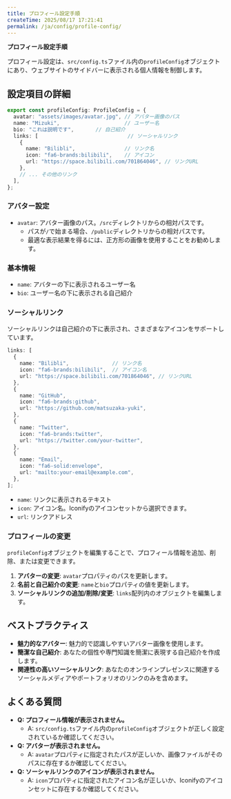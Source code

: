 ```yaml
---
title: プロフィール設定手順
createTime: 2025/08/17 17:21:41
permalink: /ja/config/profile-config/
---
```


**プロフィール設定手順**

プロフィール設定は、`src/config.ts`ファイル内の`profileConfig`オブジェクトにあり、ウェブサイトのサイドバーに表示される個人情報を制御します。

## 設定項目の詳細

```typescript
export const profileConfig: ProfileConfig = {
  avatar: "assets/images/avatar.jpg", // アバター画像のパス
  name: "Mizuki",                     // ユーザー名
  bio: "これは説明です",       // 自己紹介
  links: [                             // ソーシャルリンク
    {
      name: "Bilibli",                // リンク名
      icon: "fa6-brands:bilibili",    // アイコン
      url: "https://space.bilibili.com/701864046", // リンクURL
    },
    // ... その他のリンク
  ],
};
```

### アバター設定

- `avatar`: アバター画像のパス。`/src`ディレクトリからの相対パスです。
  - パスが`/`で始まる場合、`/public`ディレクトリからの相対パスです。
  - 最適な表示結果を得るには、正方形の画像を使用することをお勧めします。

### 基本情報

- `name`: アバターの下に表示されるユーザー名
- `bio`: ユーザー名の下に表示される自己紹介

### ソーシャルリンク

ソーシャルリンクは自己紹介の下に表示され、さまざまなアイコンをサポートしています。

```typescript
links: [
  {
    name: "Bilibli",              // リンク名
    icon: "fa6-brands:bilibili",  // アイコン名
    url: "https://space.bilibili.com/701864046", // リンクURL
  },
  {
    name: "GitHub",
    icon: "fa6-brands:github",
    url: "https://github.com/matsuzaka-yuki",
  },
  {
    name: "Twitter",
    icon: "fa6-brands:twitter",
    url: "https://twitter.com/your-twitter",
  },
  {
    name: "Email",
    icon: "fa6-solid:envelope",
    url: "mailto:your-email@example.com",
  },
];
```

- `name`: リンクに表示されるテキスト
- `icon`: アイコン名。Iconifyのアイコンセットから選択できます。
- `url`: リンクアドレス

### プロフィールの変更

`profileConfig`オブジェクトを編集することで、プロフィール情報を追加、削除、または変更できます。

1. **アバターの変更**: `avatar`プロパティのパスを更新します。
2. **名前と自己紹介の変更**: `name`と`bio`プロパティの値を更新します。
3. **ソーシャルリンクの追加/削除/変更**: `links`配列内のオブジェクトを編集します。

## ベストプラクティス

- **魅力的なアバター**: 魅力的で認識しやすいアバター画像を使用します。
- **簡潔な自己紹介**: あなたの個性や専門知識を簡潔に表現する自己紹介を作成します。
- **関連性の高いソーシャルリンク**: あなたのオンラインプレゼンスに関連するソーシャルメディアやポートフォリオのリンクのみを含めます。

## よくある質問

- **Q: プロフィール情報が表示されません。**
  - A: `src/config.ts`ファイル内の`profileConfig`オブジェクトが正しく設定されているか確認してください。
- **Q: アバターが表示されません。**
  - A: `avatar`プロパティに指定されたパスが正しいか、画像ファイルがそのパスに存在するか確認してください。
- **Q: ソーシャルリンクのアイコンが表示されません。**
  - A: `icon`プロパティに指定されたアイコン名が正しいか、Iconifyのアイコンセットに存在するか確認してください。
